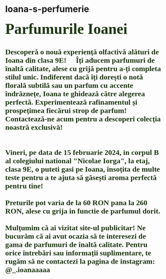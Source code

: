 # Ioana-s-perfumerie
<html>
	<head>
		<title> Parfumurile Ioanei </title>
	</head>
	<body background="bg.jpeg">
		<font face="Comic Sans MS" size="10" color="#1f3613"><b>Parfumurile Ioanei</font> <br><br><br>
		<font face="Comic Sans MS" size="5" color="#1f3613">Descoperă o nouă experiență olfactivă alături de Ioana din clasa 9E! 💫 Îți aducem parfumuri de înaltă calitate, alese cu grijă pentru a-ți completa stilul unic. Indiferent dacă îți dorești o notă florală subtilă sau un parfum cu accente îndrăznețe, Ioana te ghidează către alegerea perfectă. Experimentează rafinamentul și prospețimea fiecărui strop de parfum! Contactează-ne acum pentru a descoperi colecția noastră exclusivă! 🌸✨ <br> <br> <br>
Vineri, pe data de 15 februarie 2024, in corpul B al colegiului national "Nicolae Iorga", la etaj, clasa 9E, o puteti gasi pe Ioana, însoțita de multe teste pentru a te ajuta să găsești aroma perfectă pentru tine! <br> <br>
Preturile pot varia de la 60 RON pana la 260 RON, alese cu grija in functie de parfumul dorit. <br><br>
Mulțumim că ai vizitat site-ul publicitar! Ne bucurăm că ai avut ocazia să te interesezi de gama de parfumuri de înaltă calitate. Pentru orice întrebări sau informații suplimentare, te rugăm să ne contactezi la pagina de instagram: @_.ioanaaaaa <br>
🌸🌸🌸🌸🌸 <Br>
	<b></font>
	</body>
</html>

